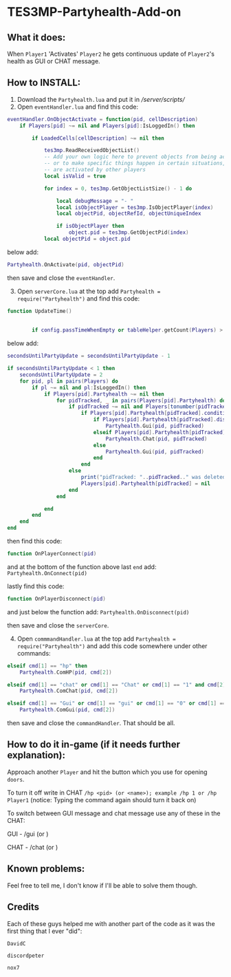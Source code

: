 # TES3MP-Partyhealth-Add-on

## What it does:
When ```Player1``` 'Activates' ```Player2``` he gets continuous update of ```Player2```'s health as GUI or CHAT message.

## How to INSTALL:
1. Download the ```Partyhealth.lua``` and put it in */server/scripts/*
2. Open ```eventHandler.lua``` and find this code:
```lua
eventHandler.OnObjectActivate = function(pid, cellDescription)
    if Players[pid] ~= nil and Players[pid]:IsLoggedIn() then

        if LoadedCells[cellDescription] ~= nil then

            tes3mp.ReadReceivedObjectList()
            -- Add your own logic here to prevent objects from being activated in certain places,
            -- or to make specific things happen in certain situations, such as when players
            -- are activated by other players
            local isValid = true

            for index = 0, tes3mp.GetObjectListSize() - 1 do

                local debugMessage = "- "
                local isObjectPlayer = tes3mp.IsObjectPlayer(index)
                local objectPid, objectRefId, objectUniqueIndex

                if isObjectPlayer then
                    object.pid = tes3mp.GetObjectPid(index)
		    local objectPid = object.pid
```
below add: 
```lua
Partyhealth.OnActivate(pid, objectPid)
``` 
then save and close the ```eventHandler```.

3. Open ```serverCore.lua``` at the top add ```Partyhealth = require("Partyhealth")``` and find this code: 
```lua
function UpdateTime()
	
	
        if config.passTimeWhenEmpty or tableHelper.getCount(Players) > 0 then
```
below add: 
```lua
secondsUntilPartyUpdate = secondsUntilPartyUpdate - 1

if secondsUntilPartyUpdate < 1 then
	secondsUntilPartyUpdate = 2
	for pid, pl in pairs(Players) do
		if pl ~= nil and pl:IsLoggedIn() then
			if Players[pid].Partyhealth ~= nil then
				for pidTracked, _ in pairs(Players[pid].Partyhealth) do	
					if pidTracked ~= nil and Players[tonumber(pidTracked)] ~= nil and Players[tonumber(pidTracked)]:IsLoggedIn() then
						if Players[pid].Partyhealth[pidTracked].condition == true then
							if Players[pid].Partyhealth[pidTracked].displayType == "gui" then
								Partyhealth.Gui(pid, pidTracked)
							elseif Players[pid].Partyhealth[pidTracked].displayType == "chat" then
								Partyhealth.Chat(pid, pidTracked)
							else
								Partyhealth.Gui(pid, pidTracked)
							end
						end
					else
						print("pidTracked: "..pidTracked.." was deleted\n")
						Players[pid].Partyhealth[pidTracked] = nil
					end
				end

			end
		end
	end
end
``` 
then find this code: 
```lua
function OnPlayerConnect(pid)
```
and at the bottom of the function above last ```end``` add: ```Partyhealth.OnConnect(pid)```

lastly find this code:
```lua
function OnPlayerDisconnect(pid)
```
and just below the function add: ```Partyhealth.OnDisconnect(pid)```

then save and close the ```serverCore```.

4. Open ```commmandHandler.lua``` at the top add ```Partyhealth = require("Partyhealth")``` and add this code somewhere under other commands:
```lua
elseif cmd[1] == "hp" then
	Partyhealth.ComHP(pid, cmd[2])

elseif cmd[1] == "chat" or cmd[1] == "Chat" or cmd[1] == "1" and cmd[2] ~= nil then
	Partyhealth.ComChat(pid, cmd[2])

elseif cmd[1] == "Gui" or cmd[1] == "gui" or cmd[1] == "0" or cmd[1] == "Default" or cmd[1] == "default" and cmd[2] ~= nil then
	Partyhealth.ComGui(pid, cmd[2])
```
then save and close the ```commandHandler```.
That should be all.


## How to do it in-game (if it needs further explanation):
Approach another ```Player``` and hit the button which you use for opening ```doors```.

To turn it off write in CHAT ```/hp <pid> (or <name>); example /hp 1 or /hp Player1``` (notice: Typing the command again should turn it back on)

To switch between GUI message and chat message use any of these in the CHAT:

GUI - /gui <pid> (or <name>)
	
CHAT - /chat <pid> (or <name>)

## Known problems:
Feel free to tell me, I don't know if I'll be able to solve them though.


## Credits
Each of these guys helped me with another part of the code as it was the first thing that I ever "did":

```DavidC```

```discordpeter```

```nox7```
